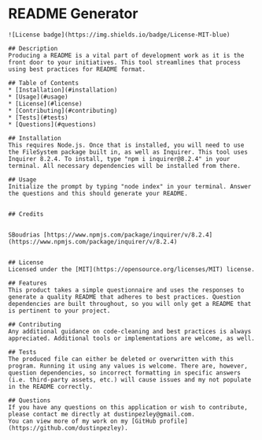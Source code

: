 # README Generator
    ![License badge](https://img.shields.io/badge/License-MIT-blue)

    ## Description
    Producing a README is a vital part of development work as it is the front door to your initiatives. This tool streamlines that process using best practices for README format.

    ## Table of Contents
    * [Installation](#installation)
    * [Usage](#usage)
    * [License](#license)
    * [Contributing](#contributing)
    * [Tests](#tests)
    * [Questions](#questions)
  
    ## Installation
    This requires Node.js. Once that is installed, you will need to use the FileSystem package built in, as well as Inquirer. This tool uses Inquirer 8.2.4. To install, type "npm i inquirer@8.2.4" in your terminal. All necessary dependencies will be installed from there.

    ## Usage
    Initialize the prompt by typing "node index" in your terminal. Answer the questions and this should generate your README.
    

    ## Credits  
    
    
    SBoudrias [https://www.npmjs.com/package/inquirer/v/8.2.4](https://www.npmjs.com/package/inquirer/v/8.2.4)
    

    ## License
    Licensed under the [MIT](https://opensource.org/licenses/MIT) license.

    ## Features  
    This product takes a simple questionnaire and uses the responses to generate a quality README that adheres to best practices. Question dependencies are built throughout, so you will only get a README that is pertinent to your project.

    ## Contributing
    Any additional guidance on code-cleaning and best practices is always appreciated. Additional tools or implementations are welcome, as well.

    ## Tests
    The produced file can either be deleted or overwritten with this program. Running it using any values is welcome. There are, however, question dependencies, so incorrect formatting in specific answers (i.e. third-party assets, etc.) will cause issues and my not populate in the README correctly.

    ## Questions
    If you have any questions on this application or wish to contribute, please contact me directly at dustinpezley@gmail.com.
    You can view more of my work on my [GitHub profile](https://github.com/dustinpezley).
  